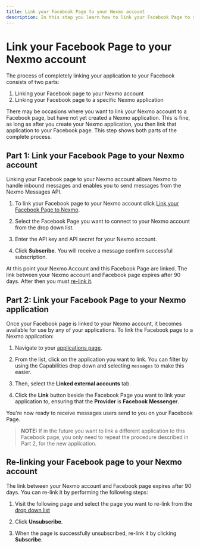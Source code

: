 ```yaml
---
title: Link your Facebook Page to your Nexmo account
description: In this step you learn how to link your Facebook Page to your Nexmo account.
---
```


# Link your Facebook Page to your Nexmo account

The process of completely linking your application to your Facebook consists of two parts:

1. Linking your Facebook page to your Nexmo account
2. Linking your Facebook page to a specific Nexmo application

There may be occasions where you want to link your Nexmo account to a Facebook page, but have not yet created a Nexmo application. This is fine, as long as after you create your Nexmo application, you then link that application to your Facebook page. This step shows both parts of the complete process.

## Part 1: Link your Facebook Page to your Nexmo account

Linking your Facebook page to your Nexmo account allows Nexmo to handle inbound messages and enables you to send messages from the Nexmo Messages API.

1. To link your Facebook page to your Nexmo account click [Link your Facebook Page to Nexmo](https://messenger.nexmo.com/).

2. Select the Facebook Page you want to connect to your Nexmo account from the drop down list.

3. Enter the API key and API secret for your Nexmo account.

4. Click **Subscribe**. You will receive a message confirm successful subscription.

At this point your Nexmo Account and this Facebook Page are linked. The link between your Nexmo account and Facebook page expires after 90 days. After then you must [re-link it](#re-linking-your-facebook-page-to-your-nexmo-account).

## Part 2: Link your Facebook Page to your Nexmo application

Once your Facebook page is linked to your Nexmo account, it becomes available for use by any of your applications. To link the Facebook page to a Nexmo application:

1. Navigate to your [applications page](https://dashboard.nexmo.com/applications).

2. From the list, click on the application you want to link. You can filter by using the Capabilities drop down and selecting `messages` to make this easier.

3. Then, select the **Linked external accounts** tab.

4. Click the **Link** button beside the Facebook Page you want to link your application to, ensuring that the **Provider** is **Facebook Messenger**.

You're now ready to receive messages users send to you on your Facebook Page.

> **NOTE:** If in the future you want to link a different application to this Facebook page, you only need to repeat the procedure described in Part 2, for the new application.

## Re-linking your Facebook page to your Nexmo account

The link between your Nexmo account and Facebook page expires after 90 days. You can re-link it by performing the following steps:

1. Visit the following page and select the page you want to re-link from the [drop down list](https://messenger.nexmo.com/)

2. Click **Unsubscribe**.

3. When the page is successfully unsubscribed, re-link it by clicking **Subscribe**.
